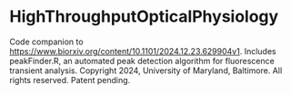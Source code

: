# HighThroughputOpticalPhysiology
Code companion to https://www.biorxiv.org/content/10.1101/2024.12.23.629904v1. Includes peakFinder.R, an automated peak detection algorithm for fluorescence transient analysis. Copyright 2024, University of Maryland, Baltimore. All rights reserved. Patent pending.
